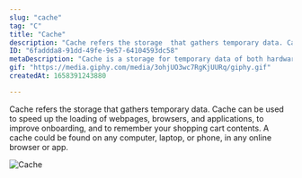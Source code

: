 ```yaml
---
slug: "cache"
tag: "C"
title: "Cache"
description: "Cache refers the storage  that gathers temporary data. Cache can be used to speed up the loading of webpages, browsers, and applications, to improve onboarding, and to remember your shopping cart contents. A cache could be found on any computer, laptop, or phone, in any online browser or app."
ID: "6faddda8-91dd-49fe-9e57-64104593dc58"
metaDescription: "Cache is a storage for temporary data of both hardware and software."
gif: "https://media.giphy.com/media/3ohjUO3wc7RgKjUURq/giphy.gif"
createdAt: 1658391243880

---
```

Cache refers the storage  that gathers temporary data. Cache can be used to speed up the loading of webpages, browsers, and applications, to improve onboarding, and to remember your shopping cart contents. A cache could be found on any computer, laptop, or phone, in any online browser or app.

![Cache](https://media.giphy.com/media/3ohjUO3wc7RgKjUURq/giphy.gif)